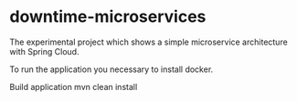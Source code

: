 # downtime-microservices

The experimental project which shows a simple microservice architecture with Spring Cloud. 

To run the application you necessary to install docker.

Build application
mvn clean install
